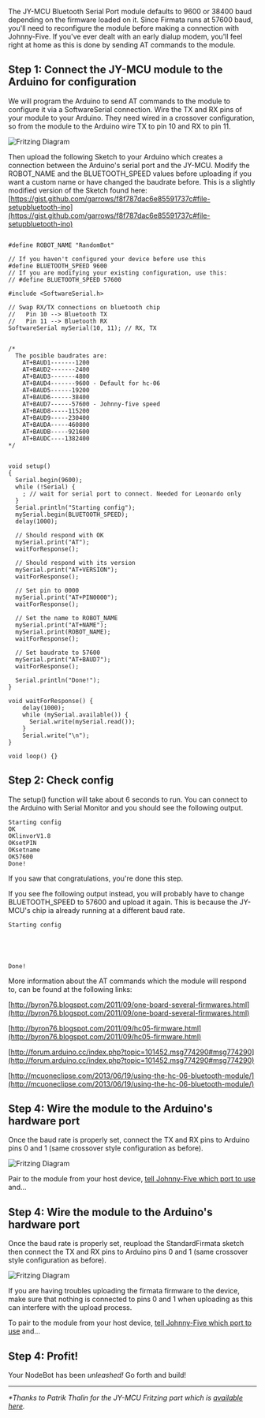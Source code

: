 The JY-MCU Bluetooth Serial Port module defaults to 9600 or 38400 baud depending on the firmware loaded on it. Since Firmata runs at 57600 baud, you'll need to reconfigure the module before making a connection with Johnny-Five. If you've ever dealt with an early dialup modem, you'll feel right at home as this is done by sending AT commands to the module.

## Step 1: Connect the JY-MCU module to the Arduino for configuration

We will program the Arduino to send AT commands to the module to configure it via a SoftwareSerial connection. Wire the TX and RX pins of your module to your Arduino. They need wired in a crossover configuration, so from the module to the Arduino wire TX to pin 10 and RX to pin 11.

![Fritzing Diagram](http://i.imgur.com/xLAbKup.png)

Then upload the following Sketch to your Arduino which creates a connection between the Arduino's serial port and the JY-MCU. Modify the ROBOT_NAME and the BLUETOOTH_SPEED values before uploading if you want a custom name or have changed the baudrate before. This is a slightly modified version of the Sketch found here: [https://gist.github.com/garrows/f8f787dac6e85591737c#file-setupbluetooth-ino](https://gist.github.com/garrows/f8f787dac6e85591737c#file-setupbluetooth-ino)

```Arduino

#define ROBOT_NAME "RandomBot"

// If you haven't configured your device before use this
#define BLUETOOTH_SPEED 9600
// If you are modifying your existing configuration, use this:
// #define BLUETOOTH_SPEED 57600

#include <SoftwareSerial.h>

// Swap RX/TX connections on bluetooth chip
//   Pin 10 --> Bluetooth TX
//   Pin 11 --> Bluetooth RX
SoftwareSerial mySerial(10, 11); // RX, TX


/*
  The posible baudrates are:
    AT+BAUD1-------1200
    AT+BAUD2-------2400
    AT+BAUD3-------4800
    AT+BAUD4-------9600 - Default for hc-06
    AT+BAUD5------19200
    AT+BAUD6------38400
    AT+BAUD7------57600 - Johnny-five speed
    AT+BAUD8-----115200
    AT+BAUD9-----230400
    AT+BAUDA-----460800
    AT+BAUDB-----921600
    AT+BAUDC----1382400
*/


void setup()
{
  Serial.begin(9600);
  while (!Serial) {
    ; // wait for serial port to connect. Needed for Leonardo only
  }
  Serial.println("Starting config");
  mySerial.begin(BLUETOOTH_SPEED);
  delay(1000);

  // Should respond with OK
  mySerial.print("AT");
  waitForResponse();

  // Should respond with its version
  mySerial.print("AT+VERSION");
  waitForResponse();

  // Set pin to 0000
  mySerial.print("AT+PIN0000");
  waitForResponse();

  // Set the name to ROBOT_NAME
  mySerial.print("AT+NAME");
  mySerial.print(ROBOT_NAME);
  waitForResponse();

  // Set baudrate to 57600
  mySerial.print("AT+BAUD7");
  waitForResponse();

  Serial.println("Done!");
}

void waitForResponse() {
    delay(1000);
    while (mySerial.available()) {
      Serial.write(mySerial.read());
    }
    Serial.write("\n");
}

void loop() {}
```

## Step 2: Check config

The setup() function will take about 6 seconds to run. You can connect to the Arduino with Serial Monitor and you should see the following output.

```
Starting config
OK
OKlinvorV1.8
OKsetPIN
OKsetname
OK57600
Done!
```

If you saw that congratulations, you're done this step.

If you see fhe following output instead, you will probably have to change BLUETOOTH_SPEED to 57600 and upload it again. This is because the JY-MCU's chip ia already running at a different baud rate.
```
Starting config





Done!

```

More information about the AT commands which the module will respond to, can be found at the following links:

[http://byron76.blogspot.com/2011/09/one-board-several-firmwares.html](http://byron76.blogspot.com/2011/09/one-board-several-firmwares.html)

[http://byron76.blogspot.com/2011/09/hc05-firmware.html](http://byron76.blogspot.com/2011/09/hc05-firmware.html)

[http://forum.arduino.cc/index.php?topic=101452.msg774290#msg774290](http://forum.arduino.cc/index.php?topic=101452.msg774290#msg774290)

[http://mcuoneclipse.com/2013/06/19/using-the-hc-06-bluetooth-module/](http://mcuoneclipse.com/2013/06/19/using-the-hc-06-bluetooth-module/)

## Step 4: Wire the module to the Arduino's hardware port

Once the baud rate is properly set, connect the TX and RX pins to Arduino pins 0 and 1 (same crossover style configuration as before).

![Fritzing Diagram](http://i.imgur.com/fjMCXVx.png)

Pair to the module from your host device, [tell Johnny-Five which port to use](https://github.com/rwldrn/johnny-five/blob/master/docs/board-with-port.md) and...


## Step 4: Wire the module to the Arduino's hardware port

Once the baud rate is properly set, reupload the StandardFirmata sketch then connect the TX and RX pins to Arduino pins 0 and 1 (same crossover style configuration as before).

![Fritzing Diagram](http://i.imgur.com/fjMCXVx.png)

If you are having troubles uploading the firmata firmware to the device, make sure that nothing is connected to pins 0 and 1 when uploading as this can interfere with the upload process.

To pair to the module from your host device, [tell Johnny-Five which port to use](https://github.com/rwldrn/johnny-five/blob/master/docs/board-with-port.md) and...


## Step 4: Profit!

Your NodeBot has been _unleashed!_ Go forth and build!


---
_*Thanks to Patrik Thalin for the JY-MCU Fritzing part which is [available here](http://www.thalin.se/2013/01/fritzing-veroboard-and-breadboard.html)._
